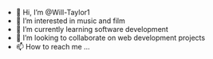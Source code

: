 - 👋 Hi, I’m @Will-Taylor1
- 👀 I’m interested in music and film
- 🌱 I’m currently learning software development 
- 💞️ I’m looking to collaborate on web development projects
- 📫 How to reach me ...

<!---
Will-Taylor1/Will-Taylor1 is a ✨ special ✨ repository because its `README.md` (this file) appears on your GitHub profile.
You can click the Preview link to take a look at your changes.
--->
